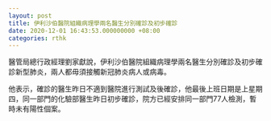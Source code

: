 ```yaml
---
layout: post
title: 伊利沙伯醫院組織病理學兩名醫生分別確診及初步確診
date: 2020-12-01 16:43:53.000000000 +08:00
categories: rthk
---
```


醫管局總行政經理劉家獻說，伊利沙伯醫院組織病理學兩名醫生分別確診及初步確診新型肺炎，兩人都毋須接觸新冠肺炎病人或病毒。

他表示，確診的醫生昨日不適到醫院進行測試及後確診，他最後上班日期是上星期四，同一部門的化驗部醫生昨日初步確診，院方已經安排同一部門77人檢測，暫時未有陽性個案。
